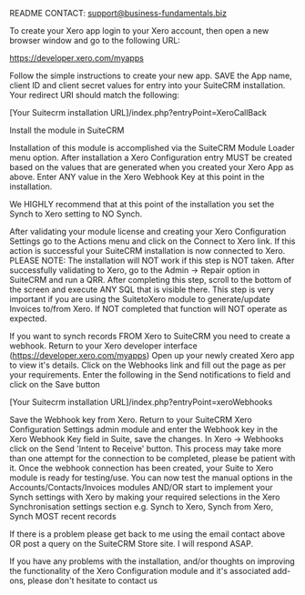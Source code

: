 README
CONTACT: support@business-fundamentals.biz

To create your Xero app login to your Xero account, then open a new browser window and go to the following URL:

https://developer.xero.com/myapps

Follow the simple instructions to create your new app. SAVE the App name, client ID and client secret values for entry into your SuiteCRM installation. Your redirect URI should match the following:

[Your Suitecrm installation URL]/index.php?entryPoint=XeroCallBack

Install the module in SuiteCRM

Installation of this module is accomplished via the SuiteCRM Module Loader menu option. After installation a Xero Configuration entry MUST be created based on the values that are generated when you created your Xero App as above. Enter ANY value in the Xero Webhook Key at this point in the installation.

We HIGHLY recommend that at this point of the installation you set the Synch to Xero setting to NO Synch.

After validating your module license and creating your Xero Configuration Settings go to the Actions menu and click on the Connect to Xero link. If this action is successful your SuiteCRM installation is now connected to Xero. PLEASE NOTE: The installation will NOT work if this step is NOT taken. After successfully validating to Xero, go to the Admin -> Repair option in SuiteCRM and run a QRR. After completing this step, scroll to the bottom of the screen and execute ANY SQL that is visible there. This step is very important if you are using the SuitetoXero module to generate/update Invoices to/from Xero. If NOT completed that function will NOT operate as expected.

If you want to synch records FROM Xero to SuiteCRM you need to create a webhook. Return to your Xero developer interface (https://developer.xero.com/myapps) Open up your newly created Xero app to view it's details. Click on the Webhooks link and fill out the page as per your requirements. Enter the following in the Send notifications to field and click on the Save button

[Your Suitecrm installation URL]/index.php?entryPoint=xeroWebhooks

Save the Webhook key from Xero. Return to your SuiteCRM Xero Configuration Settings admin module and enter the Webhook key in the Xero Webhook Key field in Suite, save the changes. In Xero -> Webhooks click on the Send 'Intent to Receive' button. This process may take more than one attempt for the connection to be completed, please be patient with it. Once the webhook connection has been created, your Suite to Xero module is ready for testing/use. You can now test the manual options in the Accounts/Contacts/Invoices modules AND/OR start to implement your Synch settings with Xero by making your required selections in the Xero Synchronisation settings section e.g. Synch to Xero, Synch from Xero, Synch MOST recent records

If there is a problem please get back to me using the email contact above OR post a query on the SuiteCRM Store site. I will respond ASAP.

If you have any problems with the installation, and/or thoughts on improving the functionality of the Xero Configuration module and it's associated add-ons, please don't hesitate to contact us
